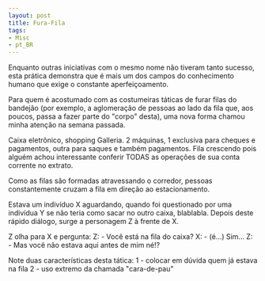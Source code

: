 ```yaml
---
layout: post
title: Fura-Fila
tags:
- Misc
- pt_BR
---
```

Enquanto outras iniciativas com o mesmo nome não tiveram tanto sucesso, esta prática demonstra que é mais um dos campos do conhecimento humano que exige o constante aperfeiçoamento.

Para quem é acostumado com as costumeiras táticas de furar filas do bandejão (por exemplo, a aglomeração de pessoas ao lado da fila que, aos poucos, passa a fazer parte do "corpo" desta), uma nova forma chamou minha atenção na semana passada.

Caixa eletrônico, shopping Galleria. 2 máquinas, 1 exclusiva para cheques e pagamentos, outra para saques e também pagamentos. Fila crescendo pois alguém achou interessante conferir TODAS as operações de sua conta corrente no extrato.

Como as filas são formadas atravessando o corredor, pessoas constantemente cruzam a fila em direção ao estacionamento.

Estava um indivíduo X aguardando, quando foi questionado por uma indivídua Y se não teria como sacar no outro caixa, blablabla. Depois deste rápido diálogo, surge a personagem Z à frente de X.

Z olha para X e pergunta:
Z: - Você está na fila do caixa?
X: - (é...) Sim...
Z: - Mas você não estava aqui antes de mim né!?

Note duas características desta tática:
1 - colocar em dúvida quem já estava na fila
2 - uso extremo da chamada "cara-de-pau"
